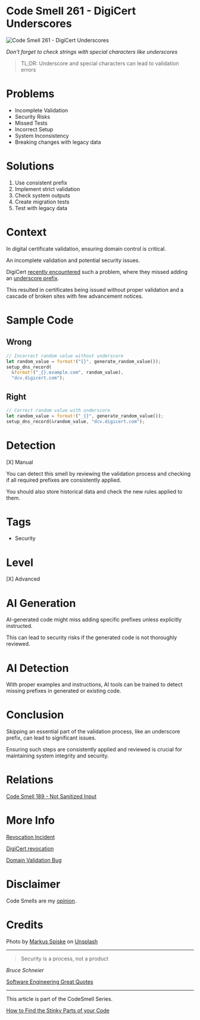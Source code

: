 # Code Smell 261 - DigiCert Underscores

![Code Smell 261 - DigiCert Underscores](Code%20Smell%20261%20-%20DigiCert%20Underscores.jpg)

*Don't forget to check strings with special characters like underscores*

> TL;DR: Underscore and special characters can lead to validation errors

# Problems

- Incomplete Validation
- Security Risks
- Missed Tests
- Incorrect Setup
- System Inconsistency
- Breaking changes with legacy data

# Solutions

1. Use consistent prefix
2. Implement strict validation
3. Check system outputs
4. Create migration tests
5. Test with legacy data

# Context

In digital certificate validation, ensuring domain control is critical.

An incomplete validation and potential security issues. 

DigiCert [recently encountered](https://thehackernews.com/2024/07/digicert-to-revoke-83000-ssl.html) such a problem, where they missed adding an [underscore prefix](https://www.bleepingcomputer.com/news/security/digicert-mass-revoking-tls-certificates-due-to-domain-validation-bug/).

This resulted in certificates being issued without proper validation and a cascade of broken sites with few advancement notices.

# Sample Code

## Wrong

[Gist Url]: # (https://gist.github.com/mcsee/35be34c8eece30b4637f9c0dc0fbe387)

```rust
// Incorrect random value without underscore
let random_value = format!("{}", generate_random_value());
setup_dns_record(
  &format!("_{}.example.com", random_value),
  "dcv.digicert.com");
```

## Right

[Gist Url]: # (https://gist.github.com/mcsee/bb6accc36fc74a838f8e90c5c6bcf6b4)

```rust
// Correct random value with underscore
let random_value = format!("_{}", generate_random_value());
setup_dns_record(&random_value, "dcv.digicert.com");
```

# Detection

[X] Manual

You can detect this smell by reviewing the validation process and checking if all required prefixes are consistently applied. 

You should also store historical data and check the new rules applied to them.
 
# Tags

- Security

# Level

[X] Advanced

# AI Generation

AI-generated code might miss adding specific prefixes unless explicitly instructed. 

This can lead to security risks if the generated code is not thoroughly reviewed.

# AI Detection

With proper examples and instructions, AI tools can be trained to detect missing prefixes in generated or existing code. 

# Conclusion

Skipping an essential part of the validation process, like an underscore prefix, can lead to significant issues. 

Ensuring such steps are consistently applied and reviewed is crucial for maintaining system integrity and security.

# Relations

[Code Smell 189 - Not Sanitized Input](https://github.com/mcsee/Software-Design-Articles/tree/main/Articles/Code%20Smells/Code%20Smell%20189%20-%20Not%20Sanitized%20Input/readme.md)

# More Info

[Revocation Incident](https://www.digicert.com/support/certificate-revocation-incident)

[DigiCert revocation](https://thehackernews.com/2024/07/digicert-to-revoke-83000-ssl.html)

[Domain Validation Bug](https://www.bleepingcomputer.com/news/security/digicert-mass-revoking-tls-certificates-due-to-domain-validation-bug/)

# Disclaimer

Code Smells are my [opinion](https://github.com/mcsee/Software-Design-Articles/tree/main/Articles/Blogging/I%20Wrote%20More%20than%2090%20Articles%20on%202021%20Here%20is%20What%20I%20Learned/readme.md).

# Credits

Photo by [Markus Spiske](https://unsplash.com/@markusspiske) on [Unsplash](https://unsplash.com/photos/assorted-color-padlocks-on-fence-during-daytime-Jjue0ESkXAU)
    
* * *

> Security is a process, not a product

_Bruce Schneier_
 
[Software Engineering Great Quotes](https://github.com/mcsee/Software-Design-Articles/tree/main/Articles/Quotes/Software%20Engineering%20Great%20Quotes/readme.md)

* * *

This article is part of the CodeSmell Series.

[How to Find the Stinky Parts of your Code](https://github.com/mcsee/Software-Design-Articles/tree/main/Articles/Code%20Smells/How%20to%20Find%20the%20Stinky%20parts%20of%20your%20Code/readme.md)